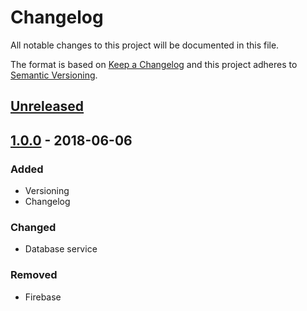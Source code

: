 # Changelog
All notable changes to this project will be documented in this file.

The format is based on [Keep a Changelog](https://keepachangelog.com/en/1.0.0/) and this project adheres to [Semantic Versioning](https://semver.org/spec/v2.0.0.html).

## [Unreleased]

## [1.0.0] - 2018-06-06
### Added
- Versioning
- Changelog
### Changed
- Database service
### Removed 
- Firebase

[Unreleased]: https://github.com/BrandonCravener/G-drive-Sorter/compare/v1.0.0...HEAD
[1.0.0]: https://github.com/BrandonCravener/G-Drive-Sorter/tree/V1.0.0